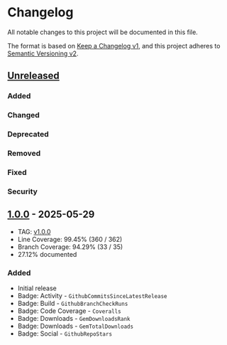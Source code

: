 # Changelog
All notable changes to this project will be documented in this file.

The format is based on [Keep a Changelog v1](https://keepachangelog.com/en/1.0.0/),
and this project adheres to [Semantic Versioning v2](https://semver.org/spec/v2.0.0.html).

## [Unreleased]
### Added
### Changed
### Deprecated
### Removed
### Fixed
### Security

## [1.0.0] - 2025-05-29
- TAG: [v1.0.0][1.0.0t]
- Line Coverage: 99.45% (360 / 362)
- Branch Coverage: 94.29% (33 / 35)
- 27.12% documented
### Added
- Initial release
- Badge: Activity - `GithubCommitsSinceLatestRelease`
- Badge: Build - `GithubBranchCheckRuns`
- Badge: Code Coverage - `Coveralls`
- Badge: Downloads - `GemDownloadsRank`
- Badge: Downloads - `GemTotalDownloads`
- Badge: Social - `GithubRepoStars`

[Unreleased]: https://gitlab.com/galtzo-floss/shields-badge/-/compare/v1.0.0...HEAD
[1.0.0]: https://gitlab.com/galtzo-floss/shields-badge/-/compare/v1.0.0...v1.0.0
[1.0.0t]: https://gitlab.com/galtzo-floss/shields-badge/-/tags/v1.0.0
